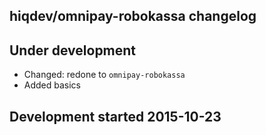 hiqdev/omnipay-robokassa changelog
----------------------------------

## Under development

- Changed: redone to `omnipay-robokassa`
- Added basics

## Development started 2015-10-23

